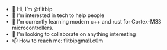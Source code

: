 - 👋 Hi, I’m @flitbip
- 👀 I’m interested in tech to help people
- 🌱 I’m currently learning modern c++ and rust for Cortex-M33 microcontrollers. 
- 💞️ I’m looking to collaborate on anything interesting
- 📫 How to reach me: flitbip<at>gma!l.c0m

<!---
flitbip/flitbip is a ✨ special ✨ repository because its `README.md` (this file) appears on your GitHub profile.
You can click the Preview link to take a look at your changes.
--->
